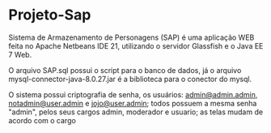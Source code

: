 # Projeto-Sap

Sistema de Armazenamento de Personagens (SAP) é uma aplicação WEB feita no Apache Netbeans IDE 21, utilizando o servidor Glassfish e o Java EE 7 Web.

O arquivo SAP.sql possui o script para o banco de dados, já o arquivo mysql-connector-java-8.0.27.jar é a biblioteca para o conector do mysql.

O sistema possui criptografia de senha, os usuários: admin@admin.admin, notadmin@user.admin e jojo@user.admin; todos possuem a mesma senha "admin", pelos seus cargos admin, moderador e usuario; as telas mudam de acordo com o cargo
